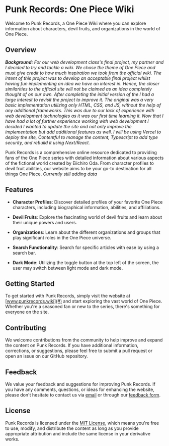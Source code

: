 # Punk Records: One Piece Wiki

Welcome to Punk Records, a One Piece Wiki where you can explore information about characters, devil fruits, and organizations in the world of One Piece.

## Overview
***Background:** For our web development class's final project, my partner and I decided to try and tackle a wiki. We chose the theme of One Piece and must give credit to how much inspiration we took from the official wiki. The intent of this project was to develop an acceptable final project whilst having fun implementing an idea we have an interest in. Hence, the closer similarities to the official site will not be claimed as an idea completely thought of on our own. After completing the initial version of the I had a large interest to revisit the project to improve it. The original was a very basic implementation utilizing only HTML, CSS, and JS, without the help of any additional frameworks. This was due to our lack of experience with web development technologies as it was our first time learning it. Now that I have had a lot of further experience working with web development I decided I wanted to update the site and not only improve the implementation but add additional features as well. I will be using Vercel to deploy the site, Contentful to manage the content, Typescript to add type security, and rebuild it using Next/React.*

Punk Records is a comprehensive online resource dedicated to providing fans of the One Piece series with detailed information about various aspects of the fictional world created by Eiichiro Oda. From character profiles to devil fruit abilities, our website aims to be your go-to destination for all things One Piece. *Currently still adding data*

## Features

- **Character Profiles**: Discover detailed profiles of your favorite One Piece characters, including biographical information, abilities, and affiliations.

- **Devil Fruits**: Explore the fascinating world of devil fruits and learn about their unique powers and users.

- **Organizations**: Learn about the different organizations and groups that play significant roles in the One Piece universe.

- **Search Functionality**: Search for specific articles with ease by using a search bar.

- **Dark Mode**: Utilizing the toggle button at the top left of the screen, the user may switch between light mode and dark mode.

## Getting Started

To get started with Punk Records, simply visit the website at [www.punkrecords.wiki](#) and start exploring the vast world of One Piece. Whether you're a seasoned fan or new to the series, there's something for everyone on the site.

## Contributing

We welcome contributions from the community to help improve and expand the content on Punk Records. If you have additional information, corrections, or suggestions, please feel free to submit a pull request or open an issue on our GitHub repository.

## Feedback

We value your feedback and suggestions for improving Punk Records. If you have any comments, questions, or ideas for enhancing the website, please don't hesitate to contact us via [email](mailto:contact@punkrecords.wiki) or through our [feedback form](#).

## License

Punk Records is licensed under the [MIT License](LICENSE), which means you're free to use, modify, and distribute the content as long as you provide appropriate attribution and include the same license in your derivative works.

